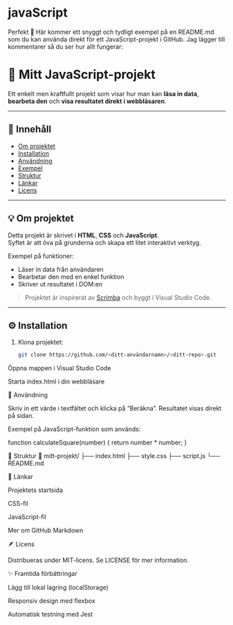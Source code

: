 # javaScript

Perfekt 🙌
Här kommer ett snyggt och tydligt exempel på en README.md som du kan använda direkt för ett JavaScript-projekt i GitHub.
Jag lägger till kommentarer så du ser hur allt fungerar:

# 🚀 Mitt JavaScript-projekt

Ett enkelt men kraftfullt projekt som visar hur man kan **läsa in data**, **bearbeta den** och **visa resultatet direkt i webbläsaren**.

---

## 📁 Innehåll

- [Om projektet](#-om-projektet)
- [Installation](#-installation)
- [Användning](#-användning)
- [Exempel](#-exempel)
- [Struktur](#-struktur)
- [Länkar](#-länkar)
- [Licens](#-licens)

---

## 💡 Om projektet

Detta projekt är skrivet i **HTML**, **CSS** och **JavaScript**.  
Syftet är att öva på grunderna och skapa ett litet interaktivt verktyg.  

Exempel på funktioner:
- Läser in data från användaren
- Bearbetar den med en enkel funktion
- Skriver ut resultatet i DOM:en

> Projektet är inspirerat av [Scrimba](https://scrimba.com) och byggt i Visual Studio Code.

---

## ⚙️ Installation

1. Klona projektet:
   ```bash
   git clone https://github.com/<ditt-användarnamn>/<ditt-repo>.git


Öppna mappen i Visual Studio Code

Starta index.html i din webbläsare

🧠 Användning

Skriv in ett värde i textfältet och klicka på ”Beräkna”.
Resultatet visas direkt på sidan.

Exempel på JavaScript-funktion som används:

function calculateSquare(number) {
  return number * number;
}

🧩 Struktur
📂 mitt-projekt/
├── index.html
├── style.css
├── script.js
└── README.md

🔗 Länkar

Projektets startsida

CSS-fil

JavaScript-fil

Mer om GitHub Markdown

🪶 Licens

Distribueras under MIT-licens.
Se LICENSE
 för mer information.

✨ Framtida förbättringar

 Lägg till lokal lagring (localStorage)

 Responsiv design med flexbox

 Automatisk testning med Jest
